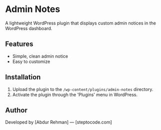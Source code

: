 # Admin Notes

A lightweight WordPress plugin that displays custom admin notices in the WordPress dashboard.

## Features

- Simple, clean admin notice
- Easy to customize

## Installation

1. Upload the plugin to the `/wp-content/plugins/admin-notes` directory.
2. Activate the plugin through the 'Plugins' menu in WordPress.

## Author

Developed by [Abdur Rehman] — [steptocode.com]
